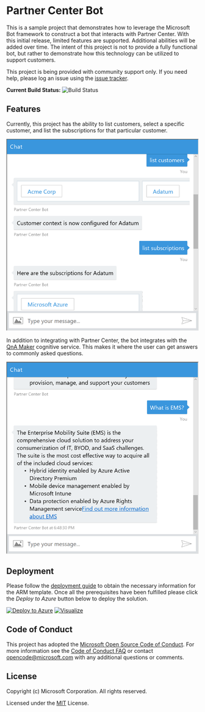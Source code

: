 # Partner Center Bot
This is a sample project that demonstrates how to leverage the Microsoft Bot framework to construct a bot that interacts with 
Partner Center. With this initial release, limited features are supported. Additional abilities will be added over time. The intent of this project is not to provide a fully functional bot, but rather to demonstrate how this technology can be utilized to support customers. 

This project is being provided with community support only. If you need help, please log an issue using the [issue tracker](https://github.com/Microsoft/Partner-Center-Bot/issues).

__Current Build Status:__ ![Build Status](https://isaiahwilliams.visualstudio.com/_apis/public/build/definitions/5a07f243-b522-4dc6-9ad8-9addc8633db6/3/badge)

## Features 
Currently, this project has the ability to list customers, select a specific customer, and list the subscriptions for that particular customer. 

![Bot Interaction](docs/Images/bot01.png)

In addition to integrating with Partner Center, the bot integrates with the [QnA Maker](docs/QnAMaker.md) cognitive service.
This makes it where the user can get answers to commonly asked questions.  

![Bot Interaction](docs/Images/bot02.png)

## Deployment
Please follow the [deployment guide](docs/Deployment.md) to obtain the necessary information for the ARM template. 
Once all the prerequisites have been fulfilled please click the *Deploy to Azure* button below to deploy the solution.

[![Deploy to Azure](http://azuredeploy.net/deploybutton.png)](https://portal.azure.com/#create/Microsoft.Template/uri/https%3A%2F%2Fraw.githubusercontent.com%2FMicrosoft%2FPartner-Center-Bot%2Fmaster%2Fazuredeploy.json)
[![Visualize](http://armviz.io/visualizebutton.png)](http://armviz.io/#/?load=https%3A%2F%2Fraw.githubusercontent.com%2FMicrosoft%2FPartner-Center-Bot%2Fmaster%2Fazuredeploy.json)

## Code of Conduct 
This project has adopted the [Microsoft Open Source Code of Conduct](https://opensource.microsoft.com/codeofconduct/). For more 
information see the [Code of Conduct FAQ](https://opensource.microsoft.com/codeofconduct/faq/) or contact 
[opencode@microsoft.com](mailto:opencode@microsoft.com) with any additional questions or comments.

## License
Copyright (c) Microsoft Corporation. All rights reserved.

Licensed under the [MIT](LICENSE) License.